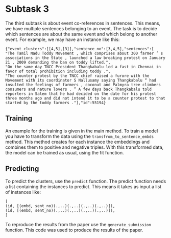 # Subtask 3

The third subtask is about event co-references in sentences. This means,
we have multiple sentences belonging to an event. The task is to decide which sentences
are about the same event and which belong to another event. For example, we may have an
instance like this:

````
{"event_clusters":[[4,5],[3]],"sentence_no":[3,4,5],"sentences":[
"The Tamil Nadu Toddy Movement , which comprises about 300 farmer ’ s associations in the State , launched a law breaking protest on January 21 , 2009 demanding the ban on toddy lifted.",
"On the same day TNCC President Thangkabalu led a fast in Chennai in favor of total prohibition including toddy .",
"The counter protest by the TNCC chief raised a furore with the Movement with its coordinator S Nallusamy saying Thangkabalu “ had insulted the feelings of farmers , coconut and Palmyra tree climbers consumers and nature lovers . ” A few days back Thangkabalu told reporters in Salem that he had decided on the date for his protest three months ago and did not intend it to be a counter protest to that started by the toddy farmers ."],"id":55194}

````

## Training
An example for the training is given in the main method.
To train a model you have to transform the data using the ```transfrom_to_sentence_embds``` method. This method 
creates for each instance the embeddings and combines them to positive and negative triples. With this transformed data,
the model can be trained as usual, using the fit function.

## Predicting

To predict the clusters, use the ```predict``` function. The predict function needs a list containing the instances to predict.
This means it takes as input a list of instances like:
```
[
(id, [(embd, sent_no)(.,..)(.,..)(.,..)(.,..)]),
(id, [(embd, sent_no)(.,..)(.,..)(.,..)(.,..)]),
]
```

To reproduce the results from the paper use the ```generate_submission``` function. This code
was used to produce the results of the paper.

